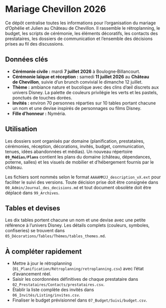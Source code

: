 # Mariage Chevillon 2026

Ce dépôt centralise toutes les informations pour l’organisation du mariage d’Ophélie et Julien au Château de Chevillon. Il rassemble le rétroplanning, le budget, les scripts de cérémonie, les éléments décoratifs, les contacts des prestataires, les dossiers de communication et l’ensemble des décisions prises au fil des discussions.

## Données clés

* **Cérémonie civile :** mardi **7 juillet 2026** à Boulogne‑Billancourt.
* **Cérémonie laïque et réception :** samedi **11 juillet 2026** au **Château de Chevillon**, suivie d’un brunch convivial le dimanche 12 juillet.
* **Thème :** ambiance nature et bucolique avec des clins d’œil discrets aux univers Disney. La palette de couleurs privilégie les verts et les pastels, ponctués de touches dorées.
* **Invités :** environ 70 personnes réparties sur 10 tables portant chacune un nom et une devise inspirés de personnages ou films Disney.
* **Fille d’honneur :** Nyméria.

## Utilisation

Les dossiers sont organisés par domaine (planification, prestataires, cérémonies, réception, décorations, invités, budget, communication, tenues, idées abandonnées et médias). Un nouveau répertoire **`09_Médias/Plans`** contient les plans du domaine (château, dépendances, poterne, salles) et les visuels de mobilier et d’hébergement fournis par le château.

Les fichiers sont nommés selon le format `AAAAMMJJ_description_vX.ext` pour faciliter le suivi des versions. Toute décision prise doit être consignée dans `00_Admin/Journal_des_decisions.md` et tout document obsolète doit être déplacé dans `99_Archives`.

## Tables et devises

Les dix tables portent chacune un nom et une devise avec une petite référence à l’univers Disney. Les détails complets (couleurs, symboles, confiseries) se trouvent dans `05_Décorations/Tables/Thèmes/tables_themes.md`.

## À compléter rapidement

* Mettre à jour le rétroplanning (`01_Planification/Rétroplanning/retroplanning.csv`) avec l’état d’avancement réel.
* Saisir les coordonnées définitives de chaque prestataire dans `02_Prestataires/Contacts/prestataires.csv`.
* Établir la liste complète des invités dans `06_Invités/Listing/invites.csv`.
* Finaliser le budget prévisionnel dans `07_Budget/Suivi/budget.csv`.
